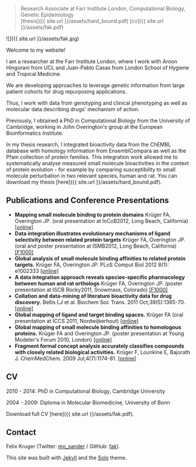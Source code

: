 

> Research Associate at Farr Institute London, Computational Biology, Genetic Epidemiology <br>  [thesis]({{ site.url }}/assets/hard_bound.pdf) [cv]({{ site.url }}/assets/fak.pdf) 



![]({{ site.url }}/assets/fak.jpg)

Welcome to my website! 

I am a researcher at the Farr Institute London, where I work with Aroon Hingorani from UCL and Juan-Pablo Casas from London School of Hygiene and Tropical Medicine.

 We are developing approaches to leverage genetic information from large patient cohorts for drug repurposing applications.

 Thus, I work with data from genotyping and clinical phenotyping as well as molecular data describing drugs' mechanism of action. 

Previously, I obtained a PhD in Computational Biology from the University of Cambridge, working in John Overington's group at the European Bioinformatics Institute.

In my thesis research, I integrated bioactivity data from the ChEMBL database with homology information from EnsemblCompara as well as the Pfam collection of protein families. This integration work allowed me to systematically analyse measured small molecule bioactivities in the context of protein evolution - for example by comparing susceptibility to small molecule perturbation in two relevant species, human and rat. You can download my thesis [here]({{ site.url }}/assets/hard_bound.pdf).

## Publications and Conference Presentations

* __Mapping small molecule binding to protein domains__ Krüger FA, Overington JP. (oral presentation at InCoB2012, Long Beach, California) [[online]](http://www.biomedcentral.com/bmcbioinformatics/supplements/13/S17)
* __Data integration illustrates evolutionary mechanisms of ligand selectivity between related protein targets__ Krüger FA, Overington JP. (oral and poster presentation at ISMB2012, Long Beach, California) [[F1000]](http://f1000.com/posters/browse/summary/1092080)
* __Global analysis of small molecule binding affinities to related protein targets.__ Krüger FA, Overington JP. PLoS Comput Biol 2012 8(1): e1002333 [[online]](http://www.ploscompbiol.org/article/info%3Adoi%2F10.1371%2Fjournal.pcbi.1002333)
* __A data integration approach reveals species-specific pharmacology between human and rat orthologs__ Krüger FA, Overington JP. (poster presentation at ISCB Rocky2011, Snowmass, Colorado) [[F1000]](http://f1000.com/posters/browse/summary/1089735)
* __Collation and data-mining of literature bioactivity data for drug discovery.__ Bellis LJ et al. Biochem Soc Trans. 2011 Oct;39(5):1365-70.[[online]](http://www.ncbi.nlm.nih.gov/pubmed/21936816)
* __Global mapping of ligand and target binding spaces.__ Krüger FA (oral presentation at ICCS 2011, Nordwijkerhout) [[online]](http://www.int-conf-chem-structures.org/presentations.html)
* __Global mapping of small molecule binding affinities to homologous proteins.__ Krüger FA and Overington JP. (poster presentation at Young Modeler's Forum 2010, London) [[online]](https://www.ebi.ac.uk/~fkrueger/ymf2010/ymfPosterBullet.pdf)
* __Fragment formal concept analysis accurately classifies compounds with closely related biological activities.__ Krüger F, Lounkine E, Bajorath J. ChemMedChem. 2009 Jul;4(7):1174-81. [[online]](http://www.ncbi.nlm.nih.gov/pubmed/19384901)

## CV

2010 - 2014: PhD in Computational Biology, Cambridge University 

2004 - 2009: Diploma in Molecular Biomedicine, University of Bonn

Download full CV [here]({{ site.url }}/assets/fak.pdf).


## Contact

Felix Kruger (Twitter: [mo_sander](http://twitter.com/mo_sander) / GitHub: [fak](http://github.com/fak)).



This site was built with [Jekyll](http://jekyllrb.com/) and the [Solo](http://solo.chibi.io/) theme.
